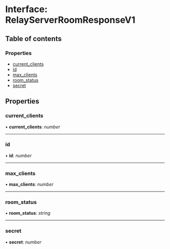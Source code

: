 # Interface: RelayServerRoomResponseV1

## Table of contents

### Properties

- [current\_clients](relayserverroomresponsev1.md#current_clients)
- [id](relayserverroomresponsev1.md#id)
- [max\_clients](relayserverroomresponsev1.md#max_clients)
- [room\_status](relayserverroomresponsev1.md#room_status)
- [secret](relayserverroomresponsev1.md#secret)

## Properties

### current\_clients

• **current\_clients**: *number*

___

### id

• **id**: *number*

___

### max\_clients

• **max\_clients**: *number*

___

### room\_status

• **room\_status**: *string*

___

### secret

• **secret**: *number*
